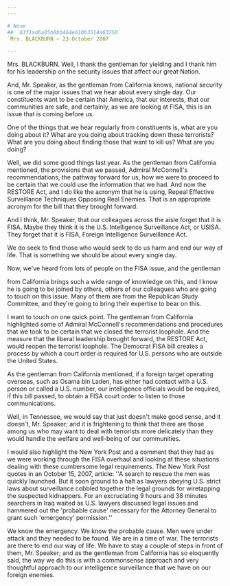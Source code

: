 ```yaml
---
---

# None
## `63f1ad6a05b8bb464e610b3514a63250`
`Mrs. BLACKBURN — 23 October 2007`

---
```



Mrs. BLACKBURN. Well, I thank the gentleman for yielding and I thank 
him for his leadership on the security issues that affect our great 
Nation.

And, Mr. Speaker, as the gentleman from California knows, national 
security is one of the major issues that we hear about every single 
day. Our constituents want to be certain that America, that our 
interests, that our communities are safe, and certainly, as we are 
looking at FISA, this is an issue that is coming before us.

One of the things that we hear regularly from constituents is, what 
are you doing about it? What are you doing about tracking down these 
terrorists? What are you doing about finding those that want to kill 
us? What are you doing?

Well, we did some good things last year. As the gentleman from 
California mentioned, the provisions that we passed, Admiral 
McConnell's recommendations, the pathway forward for us, how we were to 
proceed to be certain that we could use the information that we 
had. And now the RESTORE Act, and I do like the acronym that he is 
using, Repeal Effective Surveillance Techniques Opposing Real Enemies. 
That is an appropriate acronym for the bill that they brought forward.


And I think, Mr. Speaker, that our colleagues across the aisle forget 
that it is FISA. Maybe they think it is the U.S. Intelligence 
Surveillance Act, or USISA. They forget that it is FISA, Foreign 
Intelligence Surveillance Act.

We do seek to find those who would seek to do us harm and end our way 
of life. That is something we should be about every single day.

Now, we've heard from lots of people on the FISA issue, and the 
gentleman


from California brings such a wide range of knowledge on this, and I 
know he is going to be joined by others, others of our colleagues who 
are going to touch on this issue. Many of them are from the Republican 
Study Committee, and they're going to bring their expertise to bear on 
this.

I want to touch on one quick point. The gentleman from California 
highlighted some of Admiral McConnell's recommendations and procedures 
that we took to be certain that we closed the terrorist loophole. And 
the measure that the liberal leadership brought forward, the RESTORE 
Act, would reopen the terrorist loophole. The Democrat FISA bill 
creates a process by which a court order is required for U.S. persons 
who are outside the United States.

As the gentleman from California mentioned, if a foreign target 
operating overseas, such as Osama bin Laden, has either had contact 
with a U.S. person or called a U.S. number, our intelligence officials 
would be required, if this bill passed, to obtain a FISA court order to 
listen to those communications.

Well, in Tennessee, we would say that just doesn't make good sense, 
and it doesn't, Mr. Speaker; and it is frightening to think that there 
are those among us who may want to deal with terrorists more delicately 
than they would handle the welfare and well-being of our communities.

I would also highlight the New York Post and a comment that they had 
as we were working through the FISA overhaul and looking at these 
situations dealing with these cumbersome legal requirements. The New 
York Post quotes in an October 15, 2007, article: ''A search to rescue 
the men was quickly launched. But it soon ground to a halt as lawyers 
obeying U.S. strict laws about surveillance cobbled together the legal 
grounds for wiretapping the suspected kidnappers. For an excruciating 9 
hours and 38 minutes searchers in Iraq waited as U.S. lawyers discussed 
legal issues and hammered out the 'probable cause' necessary for the 
Attorney General to grant such 'emergency' permission.''

We know the emergency. We know the probable cause. Men were under 
attack and they needed to be found. We are in a time of war. The 
terrorists are there to end our way of life. We have to stay a couple 
of steps in front of them, Mr. Speaker; and as the gentleman from 
California has so eloquently said, the way we do this is with a 
commonsense approach and very thoughtful approach to our intelligence 
surveillance that we have on our foreign enemies.

